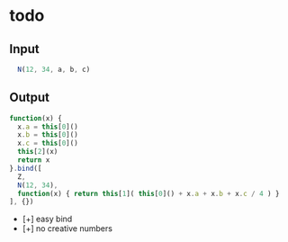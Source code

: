 # todo

## Input

```javascript
  N(12, 34, a, b, c)
```

## Output

```javascript
function(x) {
  x.a = this[0]()
  x.b = this[0]()
  x.c = this[0]()
  this[2](x)
  return x
}.bind([
  Z,
  N(12, 34),
  function(x) { return this[1]( this[0]() + x.a + x.b + x.c / 4 ) }
], {})
```

* [+] easy bind
* [+] no creative numbers